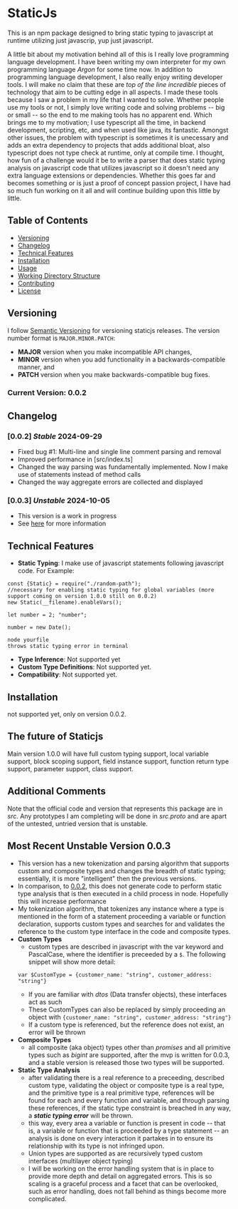 # StaticJs

This is an npm package designed to bring static typing to javascript at runtime utilizing just javascrip, yup just javascript.

A little bit about my motivation behind all of this is I really love programming language development. I have been writing my own interpreter for my own programming language _Argon_ for some time now. In addition to programming language development, I also really enjoy writing developer tools. I will make no claim that these are _top of the line_ _incredible_ pieces of technology that aim to be cutting edge in all aspects. I made these tools because I saw a problem in my life that I wanted to solve. Whether people use my tools or not, I simply love writing code and solving problems -- big or small -- so the end to me making tools has no apparent end. Which brings me to my motivation; I use typescript all the time, in backend development, scripting, etc, and when used like java, its fantastic. Amongst other issues, the problem with typescript is sometimes it is unecessary and adds an extra dependency to projects that adds additional bloat, also typescript does not type check at runtime, only at compile time. I thought, how fun of a challenge would it be to write a parser that does static typing analysis on javascript code that utilizes javascript so it doesn't need any extra language extensions or dependencies. Whether this goes far and becomes something or is just a proof of concept passion project, I have had so much fun working on it all and will continue building upon this little by little.

## Table of Contents

- [Versioning](#versioning)
- [Changelog](#changelog)
- [Technical Features](#technical-features)
- [Installation](#installation)
- [Usage](#usage)
- [Working Directory Structure](#working-directory-structure)
- [Contributing](#contributing)
- [License](#license)

## Versioning

I follow [Semantic Versioning](https://semver.org/) for versioning staticjs releases. The version number format is `MAJOR.MINOR.PATCH`:

- **MAJOR** version when you make incompatible API changes,
- **MINOR** version when you add functionality in a backwards-compatible manner, and
- **PATCH** version when you make backwards-compatible bug fixes.

### Current Version: 0.0.2

## Changelog

### [0.0.2] *Stable* 2024-09-29 

- Fixed bug #1: Multi-line and single line comment parsing and removal
- Improved performance in [src/index.ts]
- Changed the way parsing was fundamentally implemented. Now I make use of statements instead of method calls
- Changed the way aggregate errors are collected and displayed

### [0.0.3] *Unstable* 2024-10-05

- This version is a work in progress
- See [here](#most-recent-unstable-version-003) for more information

## Technical Features

- **Static Typing**: I make use of javascript statements following javascript code. For Example:

```
const {Static} = require("./random-path");
//necessary for enabling static typing for global variables (more support coming on version 1.0.0 still on 0.0.2)
new Static(__filename).enableVars();

let number = 2; "number";

number = new Date();
```

```
node yourfile
throws static typing error in terminal
```

- **Type Inference**: Not supported yet
- **Custom Type Definitions**: Not supported yet.
- **Compatibility**: Not supported yet.

## Installation

not supported yet, only on version 0.0.2.

## The future of Staticjs

Main version 1.0.0 will have full custom typing support, local variable support, block scoping support, field instance support, function return type support, parameter support, class support.

## Additional Comments

Note that the official code and version that represents this package are in *src*. Any prototypes I am completing will be done in *src.proto* and are apart of the untested, untried version that is unstable.

## Most Recent Unstable Version 0.0.3

- This version has a new tokenization and parsing algorithm that supports custom and composite types and changes the breadth of static typing; essentially, it is more "intelligent" then the previous versions.
- In comparison, to [0.0.2](#002-stable-2024-09-29), this does not generate code to perform static type analysis that is then executed in a child process in node. Hopefully this will increase performance
- My tokenization algorithm, that tokenizes any instance where a type is mentioned in the form of a statement proceeding a variable or function declaration, supports custom types and searches for and validates the reference to the custom type interface in the code and composite types. 
- **Custom Types**
  - custom types are described in javascript with the var keyword and PascalCase, where the identifier is preceeded by a `$`. The following snippet will show more detail:
  ```
  var $CustomType = {customer_name: "string", customer_address: "string"}
  ```
  - If you are familiar with *dtos* (Data transfer objects), these interfaces act as such
  - These CustomTypes can also be replaced by simply proceeding an object with `{customer_name: "string", customer_address: "string"}`
  - If a custom type is referenced, but the reference does not exist, an error will be thrown
- **Composite Types**
  - all composite (aka object) types other than *promises* and all primitive types such as *bigint* are supported, after the mvp is written for 0.0.3, and a stable version is released those two types will be supported. 
- **Static Type Analysis**
  - after validating there is a real reference to a preceeding, described custom type, validating the object or composite type is a real type, and the primitive type is a real primitive type, references will be found for each and every function and variable, and through parsing these references, if the static type constraint is breached in any way, a ***static typing error*** will be thrown.
  - this way, every area a variable or function is present in code -- that is, a variable or function that is proceeded by a type statement -- an analysis is done on every interaction it partakes in to ensure its relationship with its type is not infringed upon. 
  - Union types are supported as are recursively typed custom interfaces (multilayer object typing)
  - I will be working on the error handling system that is in place to provide more depth and detail on aggregated errors. This is so scaling is a graceful process and a facet that can be overlooked, such as error handling, does not fall behind as things become more complicated.



